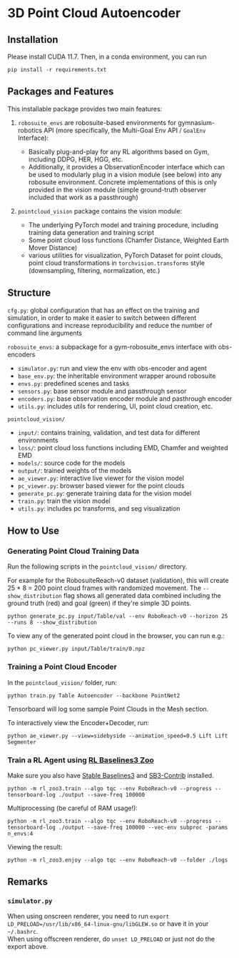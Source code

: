 # 3D Point Cloud Autoencoder


## Installation

Please install CUDA 11.7. Then, in a conda environment, you can run
```
pip install -r requirements.txt
```


## Packages and Features

This installable package provides two main features:

1. `robosuite_envs` are robosuite-based environments for gymnasium-robotics API (more specifically, the Multi-Goal Env API / `GoalEnv` Interface):
    - Basically plug-and-play for any RL algorithms based on Gym, including DDPG, HER, HGG, etc.
    - Additionally, it provides a ObservationEncoder interface which can be used to modularly plug in a vision module (see below) into any robosuite environment. Concrete implementations of this is only provided in the vision module (simple ground-truth observer included that work as a passthrough)

2. `pointcloud_vision` package contains the vision module:
    - The underlying PyTorch model and training procedure, including training data generation and training script
    - Some point cloud loss functions (Chamfer Distance, Weighted Earth Mover Distance)
    - various utilities for visualization, PyTorch Dataset for point clouds, point cloud transformations in `torchvision.transforms` style (downsampling, filtering, normalization, etc.)


## Structure

`cfg.py`: global configuration that has an effect on the training and simulation, in order to make it easier to switch between different configurations and increase reproducibility and reduce the number of command line arguments

`robosuite_envs`: a subpackage for a gym-robosuite_envs interface with obs-encoders
- `simulator.py`: run and view the env with obs-encoder and agent
- `base_env.py`: the inheritable environment wrapper around robosuite
- `envs.py`: predefined scenes and tasks
- `sensors.py`: base sensor module and passthrough sensor
- `encoders.py`: base observation encoder module and pasthrough encoder
- `utils.py`: includes utils for rendering, UI, point cloud creation, etc.

`pointcloud_vision/`
- `input/`: contains training, validation, and test data for different environments
- `loss/`: point cloud loss functions including EMD, Chamfer and weighted EMD
- `models/`: source code for the models
- `output/`: trained weights of the models
- `ae_viewer.py`: interactive live viewer for the vision model
- `pc_viewer.py`: browser based viewer for the point clouds
- `generate_pc.py`: generate training data for the vision model
- `train.py`: train the vision model
- `utils.py`: includes pc transforms, and seg visualization


## How to Use

### Generating Point Cloud Training Data

Run the following scripts in the `pointcloud_vision/` directory.

For example for the RobosuiteReach-v0 dataset (validation), this will create 25 * 8 = 200 point cloud frames with randomized movement. The `--show_distribution` flag shows all generated data combined including the ground truth (red) and goal (green) if they're simple 3D points.
```
python generate_pc.py input/Table/val --env RoboReach-v0 --horizon 25 --runs 8 --show_distribution
```

To view any of the generated point cloud in the browser, you can run e.g.:
```
python pc_viewer.py input/Table/train/0.npz
```

### Training a Point Cloud Encoder

In the `pointcloud_vision/` folder, run:
```
python train.py Table Autoencoder --backbone PointNet2
```
Tensorboard will log some sample Point Clouds in the Mesh section.

To interactively view the Encoder+Decoder, run:
```
python ae_viewer.py --view=sidebyside --animation_speed=0.5 Lift Lift Segmenter
```

### Train a RL Agent using [RL Baselines3 Zoo](https://github.com/DLR-RM/rl-baselines3-zoo)

Make sure you also have [Stable Baselines3](https://github.com/DLR-RM/stable-baselines3) and [SB3-Contrib](https://github.com/Stable-Baselines-Team/stable-baselines3-contrib) installed.
```
python -m rl_zoo3.train --algo tqc --env RoboReach-v0 --progress --tensorboard-log ./output --save-freq 100000
```

Multiprocessing (be careful of RAM usage!):
```
python -m rl_zoo3.train --algo tqc --env RoboReach-v0 --progress --tensorboard-log ./output --save-freq 100000 --vec-env subproc -params n_envs:4
```

Viewing the result:  
```
python -m rl_zoo3.enjoy --algo tqc --env RoboReach-v0 --folder ./logs
```




## Remarks

### `simulator.py`
When using onscreen renderer, you need to run `export LD_PRELOAD=/usr/lib/x86_64-linux-gnu/libGLEW.so` or have it in your `~/.bashrc`.  
When using offscreen renderer, do `unset LD_PRELOAD` or just not do the export above.
